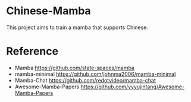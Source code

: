 # Chinese-Mamba
This project aims to train a mamba that supports Chinese.

# Reference
- Mamba https://github.com/state-spaces/mamba
- mamba-minimal https://github.com/johnma2006/mamba-minimal
- Mamba-Chat https://github.com/redotvideo/mamba-chat
- Awesome-Mamba-Papers https://github.com/yyyujintang/Awesome-Mamba-Papers
